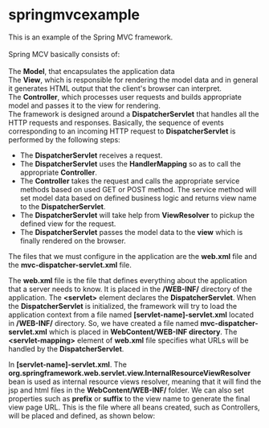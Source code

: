 springmvcexample
================ 

This is an example of the Spring MVC framework. <br/>
<br/>
Spring MCV basically consists of:<br/>
<br/>
The <strong>Model</strong>, that encapsulates the application data<br/>
The <strong>View</strong>, which is responsible for rendering the model data and in general it generates HTML output that the client's browser can interpret.<br/>
The <strong>Controller</strong>, which processes user requests and builds appropriate model and passes it to the view for rendering.<br/>
The framework is designed around a <strong>DispatcherServlet</strong> that handles all the HTTP requests and responses. Basically, the sequence of events corresponding to an incoming HTTP request to <strong>DispatcherServlet</strong> is performed by the following steps:<br/>
 
<ul>
<li>The <strong>DispatcherServlet</strong> receives a request.</li>
<li>The <strong>DispatcherServlet</strong> uses the <strong>HandlerMapping</strong> so as to call the appropriate <strong>Controller</strong>.</li>
<li>The <strong>Controller</strong> takes the request and calls the appropriate service methods based on used GET or POST method. The service method will set model data based on defined business logic and returns view name to the <strong>DispatcherServlet</strong>.</li>
<li>The <strong>DispatcherServlet</strong> will take help from <strong>ViewResolver</strong> to pickup the defined view for the request.</li>
<li>The <strong>DispatcherServlet</strong> passes the model data to the <strong>view</strong> which is finally rendered on the browser.</li>
</ul>

The files that we must configure in the application are the <strong>web.xml</strong> file and the <strong>mvc-dispatcher-servlet.xml</strong> file.

The <strong>web.xml</strong> file is the file that defines everything about the application that a server needs to know. It is placed in the <strong>/WEB-INF/</strong> directory of the application. The <strong>&lt;servlet&gt;</strong> element declares the <strong>DispatcherServlet</strong>. When the <strong>DispatcherServlet</strong> is initialized, the framework will try to load the application context from a file named <strong>[servlet-name]-servlet.xml</strong> located in <strong>/WEB-INF/</strong> directory. So, we have created a file named <strong>mvc-dispatcher-servlet.xml</strong> which is placed in <strong>WebContent/WEB-INF directory</strong>. The <strong>&lt;servlet-mapping&gt;</strong> element of <strong>web.xml</strong> file specifies what URLs will be handled by the <strong>DispatcherServlet</strong>.

In <strong>[servlet-name]-servlet.xml</strong>. The <strong>org.springframework.web.servlet.view.InternalResourceViewResolver</strong> bean is used as internal resource views resolver, meaning that it will find the jsp and html files in the <strong>WebContent/WEB-INF/</strong> folder. We can also set properties such as <strong>prefix</strong> or <strong>suffix</strong> to the view name to generate the final view page URL. This is the file where all beans created, such as Controllers, will be placed and defined, as shown below: